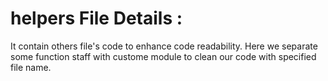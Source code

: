 # helpers File Details :

It contain others file's code to enhance code readability.
Here we separate some function staff with custome module to clean our code with specified file name.
